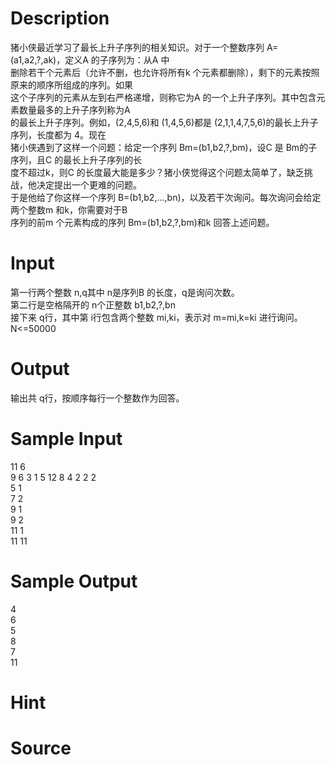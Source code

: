 
# Description

<div class="content"><div>猪小侠最近学习了最长上升子序列的相关知识。对于一个整数序列 A=(a1,a2,?,ak)，定义A 的子序列为：从A 中</div>
<div>删除若干个元素后（允许不删，也允许将所有k 个元素都删除），剩下的元素按照原来的顺序所组成的序列。如果</div>
<div>这个子序列的元素从左到右严格递增，则称它为A 的一个上升子序列。其中包含元素数量最多的上升子序列称为A </div>
<div>的最长上升子序列。例如，(2,4,5,6)和 (1,4,5,6)都是 (2,1,1,4,7,5,6)的最长上升子序列，长度都为 4。现在</div>
<div>猪小侠遇到了这样一个问题：给定一个序列 Bm=(b1,b2,?,bm)，设C 是 Bm的子序列，且C 的最长上升子序列的长</div>
<div>度不超过k，则C 的长度最大能是多少？猪小侠觉得这个问题太简单了，缺乏挑战，他决定提出一个更难的问题。</div>
<div>于是他给了你这样一个序列 B=(b1,b2,…,bn)，以及若干次询问。每次询问会给定两个整数m 和k，你需要对于B </div>
<div>序列的前m 个元素构成的序列 Bm=(b1,b2,?,bm)和k 回答上述问题。</div>
<div></div></div>

# Input

<div class="content"><div>第一行两个整数 n,q其中 n是序列B 的长度，q是询问次数。</div>
<div>第二行是空格隔开的 n个正整数 b1,b2,?,bn </div>
<div>接下来 q行，其中第 i行包含两个整数 mi,ki，表示对 m=mi,k=ki 进行询问。</div>
<div>N&lt;=50000</div>
<div></div></div>

# Output

<div class="content"><div>输出共 q行，按顺序每行一个整数作为回答。</div>
<div></div></div>

# Sample Input

<div class="content"><span class="sampledata">11 6<br/>
9 6 3 1 5 12 8 4 2 2 2<br/>
5 1<br/>
7 2<br/>
9 1<br/>
9 2<br/>
11 1<br/>
11 11</span></div>

# Sample Output

<div class="content"><span class="sampledata">4<br/>
6<br/>
5<br/>
8<br/>
7<br/>
11</span></div>

# Hint

<div class="content"><p></p></div>

# Source

<div class="content"><p><a href="problemset.php?search="></a></p></div>

